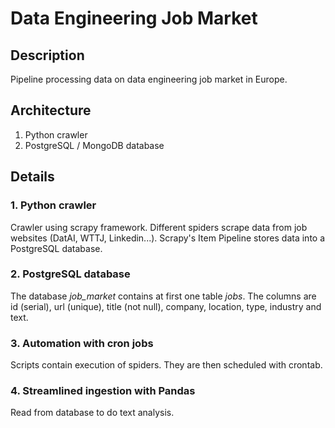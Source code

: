 # Data Engineering Job Market

## Description
Pipeline processing data on data engineering job market in Europe.

## Architecture

1. Python crawler
2. PostgreSQL / MongoDB database

## Details

### 1. Python crawler
Crawler using scrapy framework. Different spiders scrape data from job websites (DatAI, WTTJ, Linkedin...).
Scrapy's Item Pipeline stores data into a PostgreSQL database.

### 2. PostgreSQL database
The database *job_market* contains at first one table *jobs*.
The columns are id (serial), url (unique), title (not null), company, location, type, industry and text.

### 3. Automation with cron jobs
Scripts contain execution of spiders. They are then scheduled with crontab.

### 4. Streamlined ingestion with Pandas
Read from database to do text analysis.